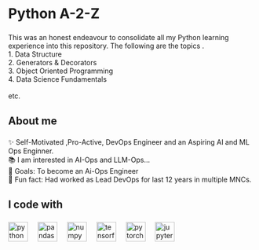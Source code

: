 <h1 align="left">Python A-2-Z</h1>

###

<p align="left">This was an honest endeavour to consolidate all my Python learning experience into this repository. The following are the topics .<br> 1.  Data  Structure<br> 2.  Generators  & Decorators<br> 3.  Object Oriented Programming<br> 4.  Data Science Fundamentals <br><br>etc.</p>

###

<h2 align="left">About me</h2>

###

<p align="left">✨ Self-Motivated ,Pro-Active, DevOps Engineer and an Aspiring AI and ML Ops Enginner. <br>📚 I am interested in AI-Ops  and LLM-Ops...<br>🎯 Goals: To become an Ai-Ops Engineer<br>🎲 Fun fact: Had worked as Lead DevOps for last 12 years in multiple MNCs.</p>

###

<h2 align="left">I code with</h2>

###

<div align="left">
  <img src="https://cdn.jsdelivr.net/gh/devicons/devicon/icons/python/python-original.svg" height="40" alt="python logo"  />
  <img width="12" />
  <img src="https://cdn.jsdelivr.net/gh/devicons/devicon/icons/pandas/pandas-original.svg" height="40" alt="pandas logo"  />
  <img width="12" />
  <img src="https://cdn.jsdelivr.net/gh/devicons/devicon/icons/numpy/numpy-original.svg" height="40" alt="numpy logo"  />
  <img width="12" />
  <img src="https://cdn.jsdelivr.net/gh/devicons/devicon/icons/tensorflow/tensorflow-original.svg" height="40" alt="tensorflow logo"  />
  <img width="12" />
  <img src="https://cdn.jsdelivr.net/gh/devicons/devicon/icons/pytorch/pytorch-original.svg" height="40" alt="pytorch logo"  />
  <img width="12" />
  <img src="https://cdn.jsdelivr.net/gh/devicons/devicon/icons/jupyter/jupyter-original.svg" height="40" alt="jupyter logo"  />
</div>

###